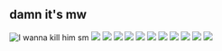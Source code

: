 ## damn it's mw
![I wanna kill him sm](https://github.com/wolfiefhhabw/wolfiefhhabw/blob/main/wolfganggagagabgc2.png)
![](https://i.imgur.com/vqU6SYQ.png) ![](https://i.imgur.com/cs67Stx.png) ![](https://i.imgur.com/hzlAtoI.gif) ![](https://i.imgur.com/u8rShXj.png) ![](https://i.imgur.com/GNU91m5.gif) ![](https://i.imgur.com/zFcNCOo.png) ![](https://i.imgur.com/dynJGoe.gif) ![](https://i.imgur.com/oQfvI6h.gif)
![](https://64.media.tumblr.com/81a038d79f99274e8fb8a3d1f0fba254/3f296412ecba71db-c6/s640x960/4fbaf0bde2f91672318619fe314748b40c92beb0.gifv) 
![](https://64.media.tumblr.com/5659e64a4da951f284c972b0847b703c/c8f93d60cbf5d3c8-92/s540x810/dc42acbf72284addceed6351d778c23e267d5b28.gifv)
![](https://64.media.tumblr.com/392f20789eb5f85a4d1803c95ca03628/7983acd1d768b14d-9f/s2048x3072/645c54fe2c63923231301b270c6547f041845953.pnj) 
